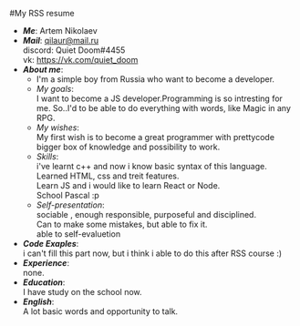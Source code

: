 #My RSS resume  
- ***Me***: Artem Nikolaev  
- ***Mail***: qilaur@mail.ru  
  discord: Quiet Doom#4455  
  vk: https://vk.com/quiet_doom  
- ***About me***:  
    - I'm a simple boy from Russia who want to become a developer.  
    - *My goals*:  
 I want to become a JS developer.Programming is so intresting for me.
 So..I'd to be able to do everything with words, like Magic in any RPG.  
    - *My wishes*:  
 My first wish is to become a great programmer with prettycode bigger box of knowledge and possibility to work.  
    - *Skills*:  
    i've learnt c++ and now i know basic syntax of this language.  
    Learned HTML, css and treit features.  
    Learn JS and i would like to learn React or Node.  
    School Pascal :p 
    - *Self-presentation*:  
    sociable , enough responsible, purposeful and disciplined.  
    Can to make some mistakes, but able to fix it.   
    able to self-evaluetion
- ***Code Exaples***:   
    i can't fill this part now, but i think i able to do this after RSS course :)   
- ***Experience***:  
    none.  
- ***Education***:  
    I have study on the school now.  
- ***English***:  
   A lot basic words and opportunity to talk.     

 
